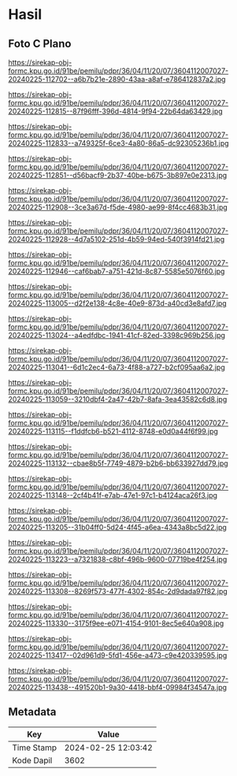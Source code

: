 # Hasil

## Foto C Plano

https://sirekap-obj-formc.kpu.go.id/91be/pemilu/pdpr/36/04/11/20/07/3604112007027-20240225-112702--a6b7b21e-2890-43aa-a8af-e786412837a2.jpg

https://sirekap-obj-formc.kpu.go.id/91be/pemilu/pdpr/36/04/11/20/07/3604112007027-20240225-112815--87f96fff-396d-4814-9f94-22b64da63429.jpg

https://sirekap-obj-formc.kpu.go.id/91be/pemilu/pdpr/36/04/11/20/07/3604112007027-20240225-112833--a749325f-6ce3-4a80-86a5-dc92305236b1.jpg

https://sirekap-obj-formc.kpu.go.id/91be/pemilu/pdpr/36/04/11/20/07/3604112007027-20240225-112851--d56bacf9-2b37-40be-b675-3b897e0e2313.jpg

https://sirekap-obj-formc.kpu.go.id/91be/pemilu/pdpr/36/04/11/20/07/3604112007027-20240225-112908--3ce3a67d-f5de-4980-ae99-8f4cc4683b31.jpg

https://sirekap-obj-formc.kpu.go.id/91be/pemilu/pdpr/36/04/11/20/07/3604112007027-20240225-112928--4d7a5102-251d-4b59-94ed-540f3914fd21.jpg

https://sirekap-obj-formc.kpu.go.id/91be/pemilu/pdpr/36/04/11/20/07/3604112007027-20240225-112946--caf6bab7-a751-421d-8c87-5585e5076f60.jpg

https://sirekap-obj-formc.kpu.go.id/91be/pemilu/pdpr/36/04/11/20/07/3604112007027-20240225-113005--d2f2e138-4c8e-40e9-873d-a40cd3e8afd7.jpg

https://sirekap-obj-formc.kpu.go.id/91be/pemilu/pdpr/36/04/11/20/07/3604112007027-20240225-113024--a4edfdbc-1941-41cf-82ed-3398c969b256.jpg

https://sirekap-obj-formc.kpu.go.id/91be/pemilu/pdpr/36/04/11/20/07/3604112007027-20240225-113041--6d1c2ec4-6a73-4f88-a727-b2cf095aa6a2.jpg

https://sirekap-obj-formc.kpu.go.id/91be/pemilu/pdpr/36/04/11/20/07/3604112007027-20240225-113059--3210dbf4-2a47-42b7-8afa-3ea43582c6d8.jpg

https://sirekap-obj-formc.kpu.go.id/91be/pemilu/pdpr/36/04/11/20/07/3604112007027-20240225-113115--f1ddfcb6-b521-4112-8748-e0d0a44f6f99.jpg

https://sirekap-obj-formc.kpu.go.id/91be/pemilu/pdpr/36/04/11/20/07/3604112007027-20240225-113132--cbae8b5f-7749-4879-b2b6-bb633927dd79.jpg

https://sirekap-obj-formc.kpu.go.id/91be/pemilu/pdpr/36/04/11/20/07/3604112007027-20240225-113148--2cf4b41f-e7ab-47e1-97c1-b4124aca26f3.jpg

https://sirekap-obj-formc.kpu.go.id/91be/pemilu/pdpr/36/04/11/20/07/3604112007027-20240225-113205--31b04ff0-5d24-4f45-a6ea-4343a8bc5d22.jpg

https://sirekap-obj-formc.kpu.go.id/91be/pemilu/pdpr/36/04/11/20/07/3604112007027-20240225-113223--a7321838-c8bf-496b-9600-07719be4f254.jpg

https://sirekap-obj-formc.kpu.go.id/91be/pemilu/pdpr/36/04/11/20/07/3604112007027-20240225-113308--8269f573-477f-4302-854c-2d9dada97f82.jpg

https://sirekap-obj-formc.kpu.go.id/91be/pemilu/pdpr/36/04/11/20/07/3604112007027-20240225-113330--3175f9ee-e071-4154-9101-8ec5e640a908.jpg

https://sirekap-obj-formc.kpu.go.id/91be/pemilu/pdpr/36/04/11/20/07/3604112007027-20240225-113417--02d961d9-5fd1-456e-a473-c9e420339595.jpg

https://sirekap-obj-formc.kpu.go.id/91be/pemilu/pdpr/36/04/11/20/07/3604112007027-20240225-113438--491520b1-9a30-4418-bbf4-09984f34547a.jpg


## Metadata

| Key        | Value               |
| ---------- | ------------------- |
| Time Stamp | 2024-02-25 12:03:42 |
| Kode Dapil | 3602                |



